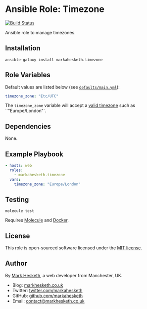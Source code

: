 # Ansible Role: Timezone

[![Build Status](https://travis-ci.org/markahesketh/ansible-role-timezone.svg?branch=master)](https://travis-ci.org/markahesketh/ansible-role-timezone)

Ansible role to manage timezones.

## Installation

```
ansible-galaxy install markahesketh.timezone
```

## Role Variables

Default values are listed below (see [`defaults/main.yml`](defaults/main.yml)):

```yml
timezone_zone: "Etc/UTC"
```

The `timezone_zone` variable will accept a [valid timezone](https://www.vmware.com/support/developer/vc-sdk/visdk400pubs/ReferenceGuide/timezone.html) such as ``"Europe/London"`.

## Dependencies

None.

## Example Playbook

```yml
- hosts: web
  roles:
    - markahesketh.timezone
  vars:
    timezone_zone: "Europe/London"
```

## Testing

    molecule test

Requires [Molecule](https://molecule.readthedocs.io/en/latest/) and [Docker](https://docs.docker.com/engine/installation/).

## License

This role is open-sourced software licensed under the [MIT license](http://opensource.org/licenses/MIT).

## Author

By [Mark Hesketh](https://www.markhesketh.co.uk/), a web developer from Manchester, UK.

* Blog: [markhesketh.co.uk](https://www.markhesketh.co.uk/)
* Twitter: [twitter.com/markahesketh](https://www.twitter.com/markahesketh/)
* GitHub: [github.com/markahesketh](http://www.github.com/heskethm/)
* Email: [contact@markhesketh.co.uk](mailto:contact@markhesketh.co.uk)
